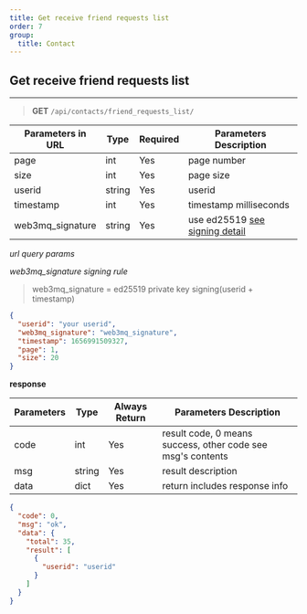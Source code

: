 ```yaml
---
title: Get receive friend requests list
order: 7
group:
  title: Contact
---
```


## Get receive friend requests list

---

> **GET** `/api/contacts/friend_requests_list/`

| Parameters in URL | Type   | Required | Parameters Description                                                |
| ----------------- | ------ | -------- | --------------------------------------------------------------------- |
| page              | int    | Yes      | page number                                                           |
| size              | int    | Yes      | page size                                                             |
| userid            | string | Yes      | userid |
| timestamp         | int    | Yes      | timestamp milliseconds                                                |
| web3mq_signature  | string | Yes      | use ed25519 [see signing detail](/docs/Web3MQ-API/signature)                  |

_url query params_

_web3mq_signature signing rule_

> web3mq_signature = ed25519 private key signing(userid + timestamp)

```json
{
  "userid": "your userid",
  "web3mq_signature": "web3mq_signature",
  "timestamp": 1656991509327,
  "page": 1,
  "size": 20
}
```

**response**

| Parameters | Type   | Always Return | Parameters Description                                      |
| ---------- | ------ | ------------- | ----------------------------------------------------------- |
| code       | int    | Yes           | result code, 0 means success, other code see msg's contents |
| msg        | string | Yes           | result description                                          |
| data       | dict   | Yes           | return includes response info                               |

```json
{
  "code": 0,
  "msg": "ok",
  "data": {
    "total": 35,
    "result": [
      {
        "userid": "userid"
      }
    ]
  }
}
```
